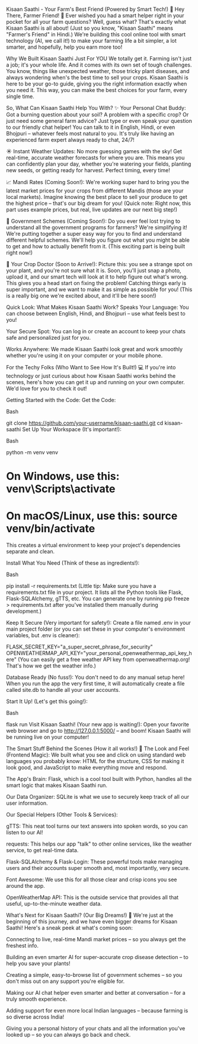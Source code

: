 Kisaan Saathi - Your Farm's Best Friend (Powered by Smart Tech!) 🌾
Hey There, Farmer Friend! 👋 Ever wished you had a smart helper right in your pocket for all your farm questions? Well, guess what? That's exactly what Kisaan Saathi is all about! (Just so you know, "Kisaan Saathi" means "Farmer's Friend" in Hindi.) We're building this cool online tool with smart technology (AI, we call it!) to make your farming life a bit simpler, a lot smarter, and hopefully, help you earn more too!

Why We Built Kisaan Saathi Just For YOU
We totally get it. Farming isn't just a job; it's your whole life. And it comes with its own set of tough challenges. You know, things like unexpected weather, those tricky plant diseases, and always wondering when's the best time to sell your crops. Kisaan Saathi is here to be your go-to guide, giving you the right information exactly when you need it. This way, you can make the best choices for your farm, every single time.

So, What Can Kisaan Saathi Help You With?
✨ Your Personal Chat Buddy: Got a burning question about your soil? A problem with a specific crop? Or just need some general farm advice? Just type or even speak your question to our friendly chat helper! You can talk to it in English, Hindi, or even Bhojpuri – whatever feels most natural to you. It's truly like having an experienced farm expert always ready to chat, 24/7!

☀️ Instant Weather Updates: No more guessing games with the sky! Get real-time, accurate weather forecasts for where you are. This means you can confidently plan your day, whether you're watering your fields, planting new seeds, or getting ready for harvest. Perfect timing, every time!

📈 Mandi Rates (Coming Soon!): We're working super hard to bring you the latest market prices for your crops from different Mandis (those are your local markets). Imagine knowing the best place to sell your produce to get the highest price – that's our big dream for you! (Quick note: Right now, this part uses example prices, but real, live updates are our next big step!)

📜 Government Schemes (Coming Soon!): Do you ever feel lost trying to understand all the government programs for farmers? We're simplifying it! We're putting together a super easy way for you to find and understand different helpful schemes. We'll help you figure out what you might be able to get and how to actually benefit from it. (This exciting part is being built right now!)

🌿 Your Crop Doctor (Soon to Arrive!): Picture this: you see a strange spot on your plant, and you're not sure what it is. Soon, you'll just snap a photo, upload it, and our smart tech will look at it to help figure out what's wrong. This gives you a head start on fixing the problem! Catching things early is super important, and we want to make it as simple as possible for you! (This is a really big one we're excited about, and it'll be here soon!)



Quick Look: What Makes Kisaan Saathi Work?
Speaks Your Language: You can choose between English, Hindi, and Bhojpuri – use what feels best to you!

Your Secure Spot: You can log in or create an account to keep your chats safe and personalized just for you.

Works Anywhere: We made Kisaan Saathi look great and work smoothly whether you're using it on your computer or your mobile phone.



For the Techy Folks (Who Want to See How It's Built!) 💻
If you're into technology or just curious about how Kisaan Saathi works behind the scenes, here's how you can get it up and running on your own computer. We'd love for you to check it out!

Getting Started with the Code:
Get the Code:

Bash

git clone https://github.com/your-username/kisaan-saathi.git
cd kisaan-saathi
Set Up Your Workspace (It's important!):

Bash

python -m venv venv
# On Windows, use this: venv\Scripts\activate
# On macOS/Linux, use this: source venv/bin/activate
This creates a virtual environment to keep your project's dependencies separate and clean.

Install What You Need (Think of these as ingredients!):

Bash

pip install -r requirements.txt
(Little tip: Make sure you have a requirements.txt file in your project. It lists all the Python tools like Flask, Flask-SQLAlchemy, gTTS, etc. You can generate one by running pip freeze > requirements.txt after you've installed them manually during development.)

Keep It Secure (Very important for safety!):
Create a file named .env in your main project folder (or you can set these in your computer's environment variables, but .env is cleaner):

FLASK_SECRET_KEY="a_super_secret_phrase_for_security"
OPENWEATHERMAP_API_KEY="your_personal_openweathermap_api_key_here"
(You can easily get a free weather API key from openweathermap.org! That's how we get the weather info.)

Database Ready (No fuss!):
You don't need to do any manual setup here! When you run the app the very first time, it will automatically create a file called site.db to handle all your user accounts.

Start It Up! (Let's get this going!):

Bash

flask run
Visit Kisaan Saathi! (Your new app is waiting!):
Open your favorite web browser and go to http://127.0.0.1:5000/ – and boom! Kisaan Saathi will be running live on your computer!



The Smart Stuff Behind the Scenes (How it all works!) 🧠
The Look and Feel (Frontend Magic): We built what you see and click on using standard web languages you probably know: HTML for the structure, CSS for making it look good, and JavaScript to make everything move and respond.

The App's Brain: Flask, which is a cool tool built with Python, handles all the smart logic that makes Kisaan Saathi run.

Our Data Organizer: SQLite is what we use to securely keep track of all our user information.

Our Special Helpers (Other Tools & Services):

gTTS: This neat tool turns our text answers into spoken words, so you can listen to our AI!

requests: This helps our app "talk" to other online services, like the weather service, to get real-time data.

Flask-SQLAlchemy & Flask-Login: These powerful tools make managing users and their accounts super smooth and, most importantly, very secure.

Font Awesome: We use this for all those clear and crisp icons you see around the app.

OpenWeatherMap API: This is the outside service that provides all that useful, up-to-the-minute weather data.



What's Next for Kisaan Saathi? (Our Big Dreams!) 🚀
We're just at the beginning of this journey, and we have even bigger dreams for Kisaan Saathi! Here's a sneak peek at what's coming soon:

Connecting to live, real-time Mandi market prices – so you always get the freshest info.

Building an even smarter AI for super-accurate crop disease detection – to help you save your plants!

Creating a simple, easy-to-browse list of government schemes – so you don't miss out on any support you're eligible for.

Making our AI chat helper even smarter and better at conversation – for a truly smooth experience.

Adding support for even more local Indian languages – because farming is so diverse across India!

Giving you a personal history of your chats and all the information you've looked up – so you can always go back and check.







